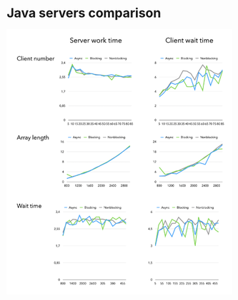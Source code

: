 # Java servers comparison

![alt text](https://github.com/LebedevEA/java-server-comparison/blob/main/server-graphs.png)
